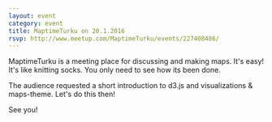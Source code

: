 ```yaml
---
layout: event
category: event
title: MaptimeTurku on 20.1.2016
rsvp: http://www.meetup.com/MaptimeTurku/events/227408486/
---
```


MaptimeTurku is a meeting place for discussing and making maps. It's easy! It's like knitting socks. You only need to see how its been done. 

The audience requested a short introduction to d3.js and visualizations & maps-theme. Let's do this then!

See you!